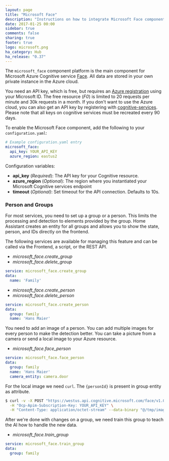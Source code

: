 ```yaml
---
layout: page
title: "Microsoft Face"
description: "Instructions on how to integrate Microsoft Face component into Home Assistant."
date: 2017-01-25 00:00
sidebar: true
comments: false
sharing: true
footer: true
logo: microsoft.png
ha_category: Hub
ha_release: "0.37"
---
```


The `microsoft_face` component platform is the main component for Microsoft Azure Cognitive service [Face](https://www.microsoft.com/cognitive-services/en-us/face-api). All data are stored in your own private instance in the Azure cloud.

You need an API key, which is free, but requires an [Azure registration](https://azure.microsoft.com/de-de/free/) using your Microsoft ID. The free resource (*F0*) is limited to 20 requests per minute and 30k requests in a month. If you don't want to use the Azure cloud, you can also get an API key by registering with [cognitive-services](https://www.microsoft.com/cognitive-services/en-us/subscriptions). Please note that all keys on cognitive services must be recreated every 90 days.

To enable the Microsoft Face component, add the following to your `configuration.yaml`:

```yaml
# Example configuration.yaml entry
microsoft_face:
  api_key: YOUR_API_KEY
  azure_region: eastus2
```

Configuration variables:

- **api_key** (*Required*): The API key for your Cognitive resource.
- **azure_region** (*Optional*): The region where you instantiated your Microsoft Cognitive services endpoint
- **timeout** (*Optional)*: Set timeout for the API connection. Defaults to 10s.

### Person and Groups

For most services, you need to set up a group or a person. This limits the processing and detection to elements provided by the group. Home Assistant creates an entity for all groups and allows you to show the state, person, and IDs directly on the frontend.

The following services are available for managing this feature and can be called via the Frontend, a script, or the REST API.

- *microsoft_face.create_group*
- *microsoft_face.delete_group*

```yaml
service: microsoft_face.create_group
data:
  name: 'Family'
```

- *microsoft_face.create_person*
- *microsoft_face.delete_person*

```yaml
service: microsoft_face.create_person
data:
  group: family
  name: 'Hans Maier'
```

You need to add an image of a person. You can add multiple images for every person to make the detection better. You can take a picture from a camera or send a local image to your Azure resource.

- *microsoft_face.face_person*

```yaml
service: microsoft_face.face_person
data:
  group: family
  name: 'Hans Maier'
  camera_entity: camera.door
```

For the local image we need `curl`. The `{personId}` is present in group entity as attribute.

```bash
$ curl -v -X POST "https://westus.api.cognitive.microsoft.com/face/v1.0/persongroups/{GroupName}/persons/{personId}/persistedFaces" \
  -H "Ocp-Apim-Subscription-Key: YOUR_API_KEY" \
  -H "Content-Type: application/octet-stream" --data-binary "@/tmp/image.jpg"
```

After we're done with changes on a group, we need train this group to teach the AI how to handle the new data.

- *microsoft_face.train_group*

```yaml
service: microsoft_face.train_group
data:
  group: family
```
